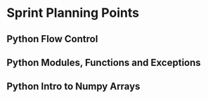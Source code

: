 # Sprint Planning Points

## Python Flow Control


## Python Modules, Functions and Exceptions


## Python Intro to Numpy Arrays
